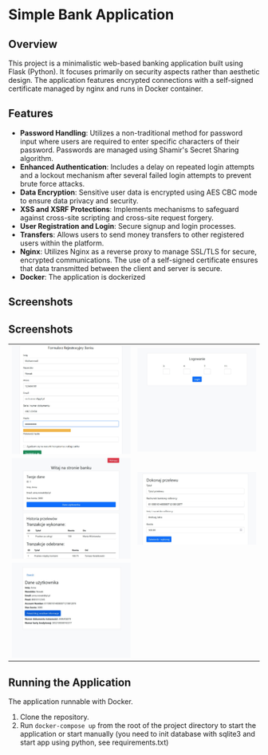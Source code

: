 # Simple Bank Application

## Overview
This project is a minimalistic web-based banking application built using Flask (Python). It focuses primarily on security aspects rather than aesthetic design. The application features encrypted connections with a self-signed certificate managed by nginx and runs in Docker container.

## Features
- **Password Handling**: Utilizes a non-traditional method for password input where users are required to enter specific characters of their password. Passwords are managed using Shamir's Secret Sharing algorithm.
- **Enhanced Authentication**: Includes a delay on repeated login attempts and a lockout mechanism after several failed login attempts to prevent brute force attacks.
- **Data Encryption**: Sensitive user data is encrypted using AES CBC mode to ensure data privacy and security.
- **XSS and XSRF Protections**: Implements mechanisms to safeguard against cross-site scripting and cross-site request forgery.
- **User Registration and Login**: Secure signup and login processes.
- **Transfers**: Allows users to send money transfers to other registered users within the platform.
- **Nginx**: Utilizes Nginx as a reverse proxy to manage SSL/TLS for secure, encrypted communications. The use of a self-signed certificate ensures that data transmitted between the client and server is secure.
- **Docker**: The application is dockerized

## Screenshots

[//]: # (![Screenshot 1]&#40;imgs/register.jpg&#41;)

[//]: # (![Screenshot 2]&#40;imgs/login.jpg&#41;)

[//]: # (![Screenshot 3]&#40;imgs/profile.jpg&#41;)

[//]: # (![Screenshot 4]&#40;imgs/transaction.jpg&#41;)

[//]: # (![Screenshot 5]&#40;imgs/vunerable.jpg&#41;)

## Screenshots

|                                     |                                       |
|-------------------------------------|---------------------------------------|
| ![Screenshot 1](imgs/register.jpg)  | ![Screenshot 2](imgs/login.jpg)       |
| ![Screenshot 3](imgs/profile.jpg)   | ![Screenshot 4](imgs/transaction.jpg) |
| ![Screenshot 5](imgs/vunerable.jpg) |


## Running the Application
The application runnable with Docker.

1. Clone the repository.
2. Run `docker-compose up` from the root of the project directory to start the application or start manually (you need to init database with sqlite3 and start app using python, see requirements.txt)
